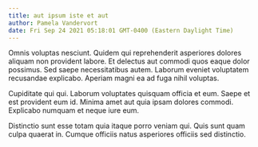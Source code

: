 ```yaml
---
title: aut ipsum iste et aut
author: Pamela Vandervort
date: Fri Sep 24 2021 05:18:01 GMT-0400 (Eastern Daylight Time)
---
```

Omnis voluptas nesciunt. Quidem qui reprehenderit asperiores dolores aliquam non provident labore. Et delectus aut commodi quos eaque dolor possimus. Sed saepe necessitatibus autem. Laborum eveniet voluptatem recusandae explicabo. Aperiam magni ea ad fuga nihil voluptas.

 Cupiditate qui qui. Laborum voluptates quisquam officia et eum. Saepe et est provident eum id. Minima amet aut quia ipsam dolores commodi. Explicabo numquam et neque iure eum.

 Distinctio sunt esse totam quia itaque porro veniam qui. Quis sunt quam culpa quaerat in. Cumque officiis natus asperiores officiis sed distinctio.